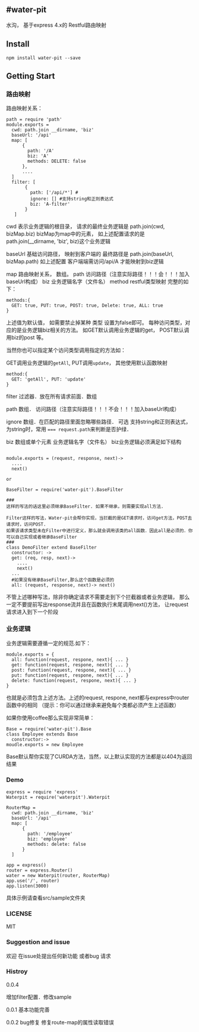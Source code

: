 #water-pit
------
 水沟， 基于express 4.x的 Restful路由映射

## Install

```
npm install water-pit --save
```

## Getting Start
### 路由映射
路由映射关系：

```
path = require 'path'
module.exports =
  cwd: path.join __dirname, 'biz'
  baseUrl: '/api'
  map: [
      {
        path: '/A'
        biz: 'A'
        methods: DELETE: false
      },
      ....
  ]
  filter: [
       {
         path: ['/api/*'] #
         ignore: [] #支持string和正则表达式
         biz: 'A-filter'
       }
   ]
```

cwd
  表示业务逻辑的根目录， 请求的最终业务逻辑是  path.join(cwd, bizMap.biz)
  bizMap为map中的元素， 如上述配置请求的是 path.join(__dirname, 'biz', biz)这个业务逻辑

baseUrl
  基础访问路径， 映射到客户端的 最终路径是 path.join(baseUrl, bizMap.path)
  如上述配置 客户端端需访问/api/A 才能映射到biz逻辑

map
  路由映射关系， 数组。
  path 访问路径（注意实际路径！！！会！！！加入baseUrl构成）
  biz 业务逻辑名字（文件名）
  method restful类型映射
  完整的如下：

```
methods:{
  GET: true, PUT: true, POST: true, Delete: true, ALL: true
}
```
上述值为默认值， 如需要禁止掉某种 类型 设置为false即可。 每种访问类型，对应的是业务逻辑biz相关的方法。
如GET默认调用业务逻辑的get， POST默认调用biz的post 等。
 
当然你也可以指定某个访问类型调用指定的方法如：

GET调用业务逻辑的```getAll```, PUT调用```update```， 其他使用默认函数映射

```
method:{
  GET: 'getAll', PUT: 'update'
}
```

filter
  过滤器．放在所有请求前面．数组
  
  path 数组． 访问路径（注意实际路径！！！不会！！！加入baseUrl构成）
  
  ignore 
    数组．在匹配的路径里面忽略哪些路径． 可选
    支持string和正则表达式，为string时，常用 ```=== request.path```来判断是否护绿．
  
  biz 数组或单个元素 业务逻辑名字（文件名）
    biz业务逻辑必须满足如下结构
    
```

module.exports = (request, response, next)->
  ....
  next()  
  
or

BaseFilter = require('water-pit').BaseFilter

###
这样的写法的话这里必须继承BaseFilter. 如果不继承，则需要实现all方法.

Filter这样的写法，Water-pit会帮你实现，当拦截的是GET请求时，访问get方法，POST去请求时，访问POST.
如果该请求类型未在Filter中进行定义，那么就会调用该类的all函数．因此all是必须的．你可以自己实现或者继承BaseFilter
###
class DemoFilter extend BaseFilter
  constructor: ->
  get: (req, resp, next)->
    ....
    next()
  ...
  #如果没有继承BaseFilter,那么这个函数是必须的
  all: (request, response, next)-> next()

```
不管上述哪种写法，除非你确定请求不需要走到下个拦截器或者业务逻辑，
那么一定不要提前写出response流并且在函数执行末尾调用next()方法，
让request请求进入到下一个阶段

### 业务逻辑
业务逻辑需要遵循一定的规范.如下：

```
module.exports = {
  all: function(request, respone, next){ ... }
  get: function(request, respone, next){ ... }
  post: function(request, respone, next){ ... }
  put: function(request, respone, next){ ... }
  delete: function(request, respone, next){ ... }
}
```

也就是必须包含上述方法。上述的request, respone, next都与express中router函数中的相同
（提示：你可以通过继承来避免每个类都必须产生上述函数）

如果你使用coffee那么实现非常简单：

```
Base = require('water-pit').Base
class Employee extends Base
  constructor:->
moudle.exports = new Employee
```

Base默认帮你实现了CURDA方法，当然，以上默认实现的方法都是以404为返回结果

### Demo

```
express = require 'express'
Waterpit = require('waterpit').Waterpit

RouterMap =
  cwd: path.join __dirname, 'biz'
  baseUrl: '/api'
  map: [
      {
        path: '/employee'
        biz: 'employee'
        methods: delete: false
      }
  ]

app = express()
router = express.Router()
water = new Waterpit(router, RouterMap)
app.use('/', router)
app.listen(3000)
```

具体示例请查看src/sample文件夹

### LICENSE

MIT

### Suggestion and issue
欢迎 在issue处提出任何新功能 或者bug 请求

### Histroy
0.0.4

  增加filter配置．修改sample

0.0.1 基本功能完善

0.0.2 bug修复
  修复route-map的属性读取错误
